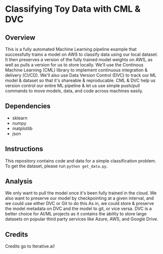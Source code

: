 # Classifying Toy Data with CML & DVC


## Overview

This is a fully automated Machine Learning pipeline example that successfully trains a model on AWS to classify data using our local dataset. It then preserves a version of the fully trained model weights on AWS, as well as pulls a version for us to store locally. We'll use the Continous Machine Learning (CML) library to implement continuous integration & delivery (CI/CD). We'll also use Data Version Control (DVC) to track our ML model & dataset so that it's shareable & reproducable. CML & DVC help us version control our entire ML pipeline & let us use simple push/pull commands to move models, data, and code across machines easily. 

## Dependencies

- sklearn 
- numpy 
- matplotlib 
- json

## Instructions 

This repository contains code and data for a simple classification problem. To get the dataset, please run `python get_data.py`.

## Analysis

We only want to pull the model once it's been fully trained in the cloud. We also want to preserve our model by checkpointing at a given interval, and we could use either DVC or Git to do this As in, we could store & preserve the model metadata on DVC and the model to git, or vice versa. DVC is a better choice for AI/ML projects as it contains the ability to store large datasets on popular third party services like Azure, AWS, and Google Drive. 

## Credits

Credits go to Iterative.ai! 



